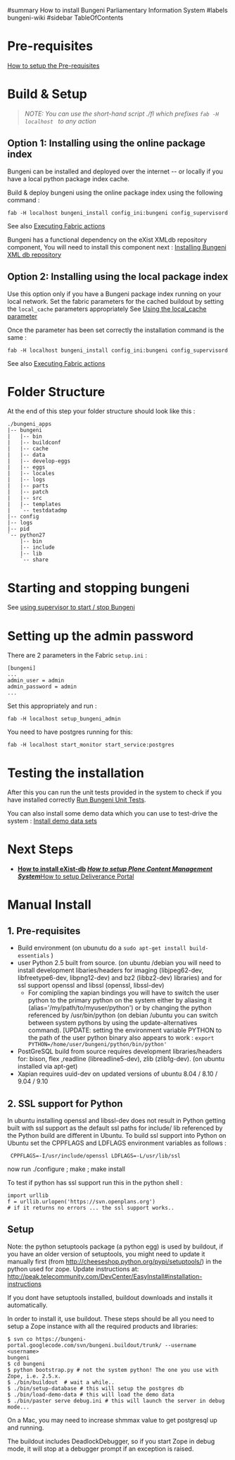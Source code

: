 ﻿#summary How to install Bungeni Parliamentary Information System
#labels bungeni-wiki
#sidebar TableOfContents




# Pre-requisites #

[How to setup the Pre-requisites](Install_PreRequisites_Fabric.md)

# Build & Setup #


> _NOTE: You can use the short-hand script ./fl <action name> which prefixes `fab -H localhost ` to any action_

## Option 1: Installing using the online package index ##

Bungeni can be installed and deployed over the internet -- or locally if you have a local python package index cache.

Build & deploy bungeni using the online package index using the following command :

```
fab -H localhost bungeni_install config_ini:bungeni config_supervisord
```

See also [Executing Fabric actions](http://code.google.com/p/bungeni-portal/wiki/HowTo_SetupFabricScripts#Executing_fabric_actions)

Bungeni has a functional dependency on the eXist XMLdb repository component,  You will need to install this component next : [Installing Bungeni XML db repository](Install_eXistdb_Fabric.md)

## Option 2: Installing using the local package index ##

Use this option only if you have a Bungeni package index running on your local network.
Set the fabric parameters for the cached buildout by setting the `local_cache` parameters appropriately See [Using the local\_cache parameter](http://code.google.com/p/bungeni-portal/wiki/HowTo_ConfigureFabricIni#local_cache)

Once the parameter has been set correctly the installation command is the same :

```
fab -H localhost bungeni_install config_ini:bungeni config_supervisord
```

See also [Executing Fabric actions](http://code.google.com/p/bungeni-portal/wiki/HowTo_SetupFabricScripts#Executing_fabric_actions)


# Folder Structure #

At the end of this step your folder structure should look like this :

```
./bungeni_apps
|-- bungeni
|   |-- bin
|   |-- buildconf
|   |-- cache
|   |-- data
|   |-- develop-eggs
|   |-- eggs
|   |-- locales
|   |-- logs
|   |-- parts
|   |-- patch
|   |-- src
|   |-- templates
|   `-- testdatadmp
|-- config
|-- logs
|-- pid
`-- python27
    |-- bin
    |-- include
    |-- lib
    `-- share

```

# Starting and stopping bungeni #

See [using supervisor to start / stop Bungeni](http://code.google.com/p/bungeni-portal/wiki/HowTo_SupervisorServiceManager#bungeni)


# Setting up the admin password #

There are 2 parameters in the Fabric `setup.ini` :

```
[bungeni]
...
admin_user = admin
admin_password = admin
...
```

Set this appropriately and run :

```
fab -H localhost setup_bungeni_admin 
```

You need to have postgres running for this:

```
fab -H localhost start_monitor start_service:postgres
```

# Testing the installation #

After this you can run the unit tests provided in the system to check if you have installed correctly [Run Bungeni Unit Tests](HOWTO_RunBungeniUnitTests.md).

You can also install some demo data which you can use to test-drive the system : [Install demo data sets](HowTo_MaintainAndUpdateInstallation#Load_Demo_Data.md)

# Next Steps #

  * **[How to install eXist-db](Install_eXistdb_Fabric.md)
  ***[How to setup Plone Content Management System](Install_Plone_Fabric.md)*****[How to setup Deliverance Portal](Install_DeliverancePortal_Fabric.md)

# Manual Install #

## 1. Pre-requisites ##

  * Build environment (on ubunutu do a `sudo apt-get install build-essentials` )
  * user Python 2.5 built from source. (on ubuntu /debian you will need to install development libaries/headers for imaging (libjpeg62-dev, libfreetype6-dev, libpng12-dev)  and bz2 (libbz2-dev) libraries) and for ssl support openssl and libssl (openssl, libssl-dev)
    * For comipling the xapian bindings you will have to switch the user python to the primary python on the system either by aliasing it (alias='/my/path/to/myuser/python') or by changing the python referenced by /usr/bin/python (on debian /ubuntu you can switch between system pythons by using the update-alternatives command). [UPDATE: setting the environment variable PYTHON to the path of the user python binary also appears to work : `export PYTHON=/home/user/bungeni/python/bin/python'`
  * PostGreSQL build from source requires development libraries/headers for: bison, flex ,readline (libreadline5-dev), zlib (zlib1g-dev). (on ubuntu installed via apt-get)
  * Xapian requires uuid-dev on updated versions of ubuntu 8.04 / 8.10 / 9.04 / 9.10

## 2. SSL support for Python ##

In ubuntu installing openssl and libssl-dev does not result in Python getting built with ssl support as the default ssl paths for include/ lib referenced by the Python build are different in Ubuntu. To build ssl support into Python on Ubuntu set the CPPFLAGS and LDFLAGS environment variables as follows :

```
 CPPFLAGS=-I/usr/include/openssl LDFLAGS=-L/usr/lib/ssl
```

now run ./configure ; make ; make install

To test if python has ssl support run this in the python shell :

```
import urllib
f = urllib.urlopen('https://svn.openplans.org')
# if it returns no errors ... the ssl support works.. 
```


## Setup ##

Note:
the python setuptools package (a python egg) is used by buildout, if you have an older version of setuptools, you might need to update it manually first (from http://cheeseshop.python.org/pypi/setuptools/) in the python used for zope.
Update instructions at: http://peak.telecommunity.com/DevCenter/EasyInstall#installation-instructions

If you dont have setuptools installed, buildout downloads and installs it automatically.

In order to install it, use buildout. These steps should be all you need to setup a Zope instance with all the required products and libraries:

```
$ svn co https://bungeni-portal.googlecode.com/svn/bungeni.buildout/trunk/ --username <username>
bungeni
$ cd bungeni
$ python bootstrap.py # not the system python! The one you use with Zope, i.e. 2.5.x. 
$ ./bin/buildout  # wait a while..
$ ./bin/setup-database # this will setup the postgres db
$ ./bin/load-demo-data # this will load the demo data
$ ./bin/paster serve debug.ini # this will launch the server in debug mode...
```

On a Mac, you may need to increase shmmax value to get postgresql up and running.

The buildout includes DeadlockDebugger, so if you start Zope in debug mode, it will stop at a debugger prompt if an exception is raised.